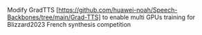 Modify GradTTS [https://github.com/huawei-noah/Speech-Backbones/tree/main/Grad-TTS] to enable multi GPUs training for Blizzard2023 French synthesis competition
